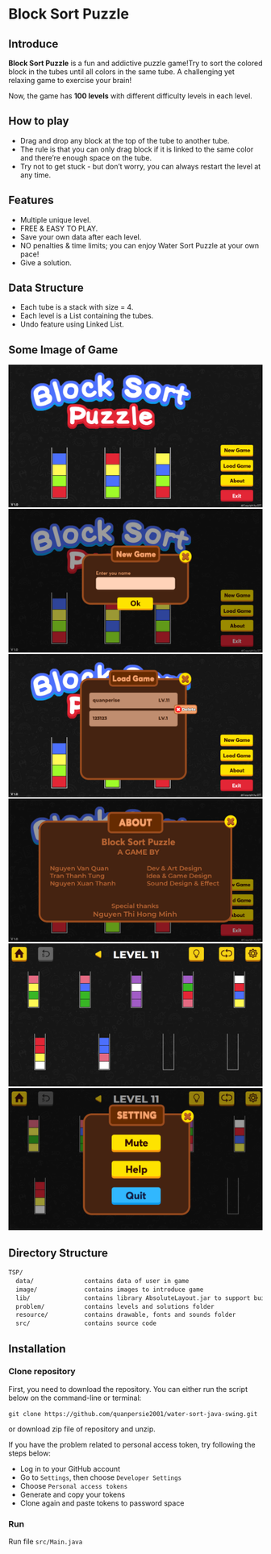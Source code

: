 # Block Sort Puzzle

## Introduce
**Block Sort Puzzle** is a fun and addictive puzzle game!Try to sort the colored block in the tubes until all colors in the same tube. A challenging yet relaxing game to exercise your brain!

Now, the game has **100 levels** with different difficulty levels in each level.

## How to play
* Drag and drop any block at the top of the tube to another tube. 
* The rule is that you can only drag block if it is linked to the same color and there’re enough space on the tube.
* Try not to get stuck - but don’t worry, you can always restart the level at any time.

## Features

* Multiple unique level.
* FREE & EASY TO PLAY.
* Save your own data after each level.
* NO penalties & time limits; you can enjoy Water Sort Puzzle at your own pace!
* Give a solution.

## Data Structure

* Each tube is a stack with size = 4.
* Each level is a List containing the tubes.
* Undo feature using Linked List.

## Some Image of Game

![](image/1.png)![](image/2.png)![](image/3.png)![](image/4.png)![](image/5.png)![](image/6.png)


## Directory Structure

```txt
TSP/
  data/              contains data of user in game
  image/             contains images to introduce game
  lib/               contains library AbsoluteLayout.jar to support build graphic
  problem/           contains levels and solutions folder
  resource/          contains drawable, fonts and sounds folder
  src/               contains source code
```

## Installation

### Clone repository
First, you need to download the repository. You can either run the script below on the command-line or terminal:

`git clone https://github.com/quanpersie2001/water-sort-java-swing.git`

or download zip file of repository and unzip.

If you have the problem related to personal access token, try following the steps below:
- Log in to your GitHub account
- Go to `Settings`, then choose `Developer Settings`
- Choose `Personal access tokens`
- Generate and copy your tokens
- Clone again and paste tokens to password space

### Run

Run file `src/Main.java` 

